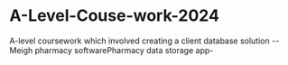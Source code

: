 # A-Level-Couse-work-2024
A-level coursework which involved creating a client database solution -- Meigh pharmacy softwarePharmacy data storage app-
